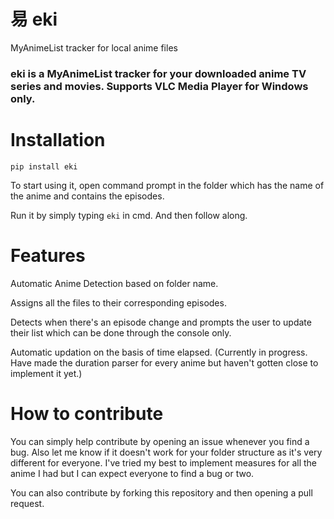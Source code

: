 # 易 eki
MyAnimeList tracker for local anime files

### eki is a MyAnimeList tracker for your downloaded anime TV series and movies. Supports VLC Media Player for Windows only.

# Installation

```
pip install eki
```

To start using it, open command prompt in the folder which has the name of the anime and contains the episodes.

Run it by simply typing ```eki``` in cmd.
And then follow along.

# Features

Automatic Anime Detection based on folder name.

Assigns all the files to their corresponding episodes.

Detects when there's an episode change and prompts the user to update their list which can be done through the console only.

Automatic updation on the basis of time elapsed. (Currently in progress. Have made the duration parser for every anime but haven't gotten close to implement it yet.)

# How to contribute

You can simply help contribute by opening an issue whenever you find a bug. Also let me know if it doesn't work for your folder structure as it's very different for everyone. I've tried my best to implement measures for all the anime I had but I can expect everyone to find a bug or two.

You can also contribute by forking this repository and then opening a pull request.
